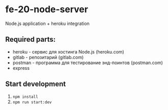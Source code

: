 # fe-20-node-server

Node.js application + heroku integration 

## Required parts:
- heroku  - сервис для хостинга Node.js (heroku.com)
- gitlab - репозитарий (gitlab.com)
- postman - программа для тестирование энд-поинтов (postman.com)
- express

## Start development

1. `npm install`
2. `npm run start:dev`